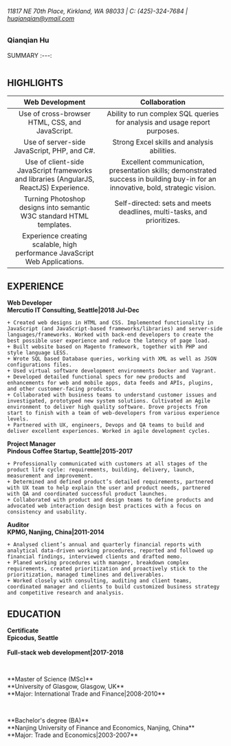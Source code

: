 


###### 11817 NE 70th Place, Kirkland, WA 98033 | C: (425)-324-7684 | huqianqian@ymail.com ######          
### Qianqian Hu ###

SUMMARY
:---:
  ```As a PM, I evangelized the customers voice and needs, drove appropriate product decisions based on both qualitative and quantitative data, coordinated engineering and UX team, and managed timelines and deliverables. With the strong curiosity and passion for owning projects end-to-end, building it from the ground up, and shipping it to customers through a dynamic and interactive platform, I converted myself to be a developer. I have the eager to find the missing puzzle of a full products life cycle, which for me is the understanding of code. Thus, I broke into this industry with a PM background. With the working experience of a web developer, I know more of the magic and limits of technical, which now inspires me to looking for opportunities to dive deeply in the development cycle.
  ```

HIGHLIGHTS
---
| Web Development | Collaboration   |
| :-------------: | :-------------: |
| Use of cross-browser HTML, CSS, and JavaScript. | Ability to run complex SQL queries for analysis and usage report purposes. |
| Use of server-side JavaScript, PHP, and C#. |Strong Excel skills and analysis abilities. |
| Use of client-side JavaScript frameworks and libraries (AngularJS, ReactJS) Experience.| Excellent communication, presentation skills; demonstrated success in building buy-in for an innovative, bold, strategic vision. |
| Turning Photoshop designs into semantic W3C standard HTML templates. | Self-directed: sets and meets deadlines, multi-tasks, and prioritizes. |
| Experience creating scalable, high performance JavaScript Web Applications. |   |


EXPERIENCE
---
**Web Developer**<br/>
**Mercutio IT Consulting, Seattle|2018 Jul-Dec**<br/>
```
+ Created web designs in HTML and CSS. Implemented functionality in JavaScript (and JavaScript-based frameworks/libraries) and server-side languages/frameworks. Worked with back-end developers to create the best possible user experience and reduce the latency of page load.
+ Built website based on Magento framework, together with PHP and style language LESS.
+ Wrote SQL based Database queries, working with XML as well as JSON configurations files.
+ Used virtual software development environments Docker and Vagrant.
+ Developed detailed functional specs for new products and enhancements for web and mobile apps, data feeds and APIs, plugins, and other customer-facing products.
+ Collaborated with business teams to understand customer issues and investigated, prototyped new system solutions. Cultivated an Agile environment to deliver high quality software. Drove projects from start to finish with a team of web-developers from various experience levels.
+ Partnered with UX, engineers, Devops and QA teams to build and deliver excellent experiences. Worked in agile development cycles.
```
**Project Manager**<br/>
**Pindous Coffee Startup, Seattle|2015-2017**<br/>
```
+ Professionally communicated with customers at all stages of the product life cycle: requirements, building, delivery, launch, measurement and improvement.
+ Determined and defined product’s detailed requirements, partnered with UX team to help explain the user and product needs, partnered with QA and coordinated successful product launches.
+ Collaborated with product and design teams to define products and advocated web interaction design best practices with a focus on consistency and usability.
```
**Auditor**<br/>
**KPMG, Nanjing, China|2011-2014**<br/>
```
+ Analysed client’s annual and quarterly financial reports with analytical data-driven working procedures, reported and followed up financial findings, interviewed clients and drafted memo.
+ Planed working procedures with manager, breakdown complex requirements, created prioritization and proactively stick to the prioritization, managed timelines and deliverables.
+ Worked closely with consulting, auditing and client teams, coordinated manager and clients to build customized business strategy and competitive research and analysis.
```
EDUCATION
---
**Certificate**<br/>
**Epicodus, Seattle**<br/> 		
**Full-stack web development|2017-2018**<br/>

```Full-stack web development immersive courses which covered various programming technologies including HTML, CSS, JavaScript, Ruby, C#, database management system, AngularJS, RestAPI, React and Redux.
```
<br/>
**Master of Science (MSc)**<br/>
**University of Glasgow, Glasgow, UK**<br/>
**Major: International Trade and Finance|2008-2010**<br/>

```Macroeconomics, Microeconomics, Basic Econometrics, International Trade, International Finance and Money and Globalization, and Trade and Economic Development.
```
<br/>
**Bachelor's degree (BA)**<br/>
**Nanjing University of Finance and Economics, Nanjing, China**<br/>
**Major: Trade and Economics|2003-2007**<br/>

```Accountancy, Statistics, Monetary Banking, International Marketing, Probability Theory and Mathematical Statistics, Econometrics, Public finance, International Finance, International Trade Laws, International Economics, and Multinational Investment and management.
```

